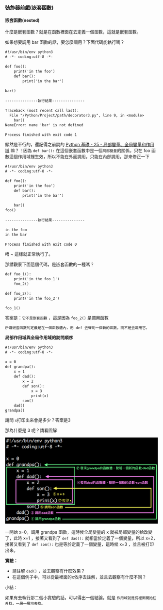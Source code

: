 ### 裝飾器前戲(嵌套函數)

#### 嵌套函數(nested)

什麼是嵌套函數？就是在函數裡面在去定義一個函數，這就是嵌套函數。

如果想要調用 bar 函數的話，要怎麼調用？下面代碼能執行嗎？

```
#!/usr/bin/env python3
# -*- coding:utf-8 -*-

def foo():
    print('in the foo')
    def bar():
        print('in the bar')

bar()

---------------執行結果---------------

Traceback (most recent call last):
  File "/Python/Project/path/decorator3.py", line 9, in <module>
    bar()
NameError: name 'bar' is not defined

Process finished with exit code 1
```

顯然是不行的，還記得之前說的 [Python 基礎 - 25 - 局部變量、全局變量和作用域](../../Python%20基礎/Python%20基礎%20-%2025%20-%20局部變量、全局變量和作用域.md) 嘛？！因為 `def bar():` 在這個嵌套函數中是一個`局部變量`的關係，只在 foo 函數這個作用域裡生效，所以不能在外面調用，只能在內部調用，那來修正一下

```
#!/usr/bin/env python3
# -*- coding:utf-8 -*-

def foo():
    print('in the foo')
    def bar():
        print('in the bar')

    bar()
foo()

---------------執行結果---------------

in the foo
in the bar

Process finished with exit code 0
```

唔 ~ 這樣就正常執行了。

那請觀察下面這個代碼，是嵌套函數的一種嗎？

```
def foo_1():
    print('in the foo_1')
    foo_2()

def foo_2():
    print('in the foo_2')

foo_1()
```

答案是：`它不是嵌套函數` ，這是因為 `foo_2()` 是調用函數

`所謂嵌套函數的定義是在一個函數體內，用 def 去聲明一個新的函數，而不是去調用它。`

**局部作用域與全局作用域的訪問順序**

```
#!/usr/bin/env python3
# -*- coding:utf-8 -*-

x = 0
def grandpa():
    x = 1
    def dad():
        x = 2
        def son():
            x = 3
            print(x)
        son()
    dad()
grandpa()
```

請問 `x`打印出來會是多少？答案是3

那為什麼是 3 呢？請看圖解

![嵌套函數說明_1](./IMG/4.png)

一開始 x=0，調用 grandpa 函數，這時候全局變量的 x 就被局部變量的給改變了，此時 x=1 ，接著又看到了 `def dad():` 就相當於定義了一個變量，所以 x=2，接著又看到了  `def son():` 也是等於定義了一個變量，這時候 x=3 ，並且被打印出來。

**實驗：**

* 請註解 `dad()` ，並去觀察有什麼效果？
* 在這個例子中，可以從最裡面的x依序去註解，並且去觀察有什麼不同？

小結：

如果有去執行那二個小實驗的話，可以得出一個結論，就是 `作用域就是從裡面開始往外找，一層一層地去找。`
 






